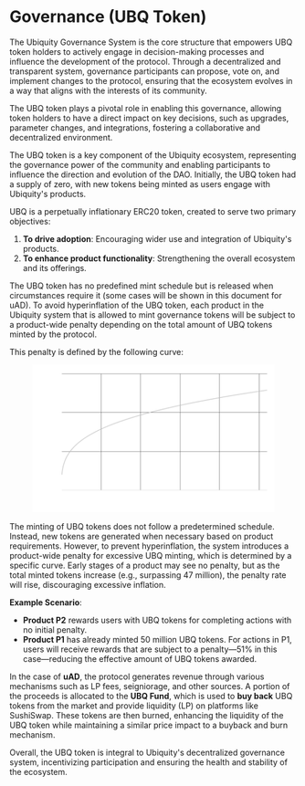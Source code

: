 # Governance (UBQ Token)



The Ubiquity Governance System is the core structure that empowers UBQ token holders to actively engage in decision-making processes and influence the development of the protocol. Through a decentralized and transparent system, governance participants can propose, vote on, and implement changes to the protocol, ensuring that the ecosystem evolves in a way that aligns with the interests of its community.&#x20;

The UBQ token plays a pivotal role in enabling this governance, allowing token holders to have a direct impact on key decisions, such as upgrades, parameter changes, and integrations, fostering a collaborative and decentralized environment.

The UBQ token is a key component of the Ubiquity ecosystem, representing the governance power of the community and enabling participants to influence the direction and evolution of the DAO. Initially, the UBQ token had a supply of zero, with new tokens being minted as users engage with Ubiquity's products.

UBQ is a perpetually inflationary ERC20 token, created to serve two primary objectives:

1. **To drive adoption**: Encouraging wider use and integration of Ubiquity's products.
2. **To enhance product functionality**: Strengthening the overall ecosystem and its offerings.

The UBQ token has no predefined mint schedule but is released when circumstances require it (some cases will be shown in this document for uAD). To avoid hyperinflation of the UBQ token, each product in the Ubiquity system that is allowed to mint governance tokens will be subject to a product-wide penalty depending on the total amount of UBQ tokens minted by the protocol.&#x20;

This penalty is defined by the following curve:

<figure><img src="../.gitbook/assets/image (18).png" alt=""><figcaption></figcaption></figure>

The minting of UBQ tokens does not follow a predetermined schedule. Instead, new tokens are generated when necessary based on product requirements. However, to prevent hyperinflation, the system introduces a product-wide penalty for excessive UBQ minting, which is determined by a specific curve. Early stages of a product may see no penalty, but as the total minted tokens increase (e.g., surpassing 47 million), the penalty rate will rise, discouraging excessive inflation.

**Example Scenario**:

* **Product P2** rewards users with UBQ tokens for completing actions with no initial penalty.
* **Product P1** has already minted 50 million UBQ tokens. For actions in P1, users will receive rewards that are subject to a penalty—51% in this case—reducing the effective amount of UBQ tokens awarded.

In the case of **uAD**, the protocol generates revenue through various mechanisms such as LP fees, seigniorage, and other sources. A portion of the proceeds is allocated to the **UBQ Fund**, which is used to **buy back** UBQ tokens from the market and provide liquidity (LP) on platforms like SushiSwap. These tokens are then burned, enhancing the liquidity of the UBQ token while maintaining a similar price impact to a buyback and burn mechanism.

Overall, the UBQ token is integral to Ubiquity's decentralized governance system, incentivizing participation and ensuring the health and stability of the ecosystem.
